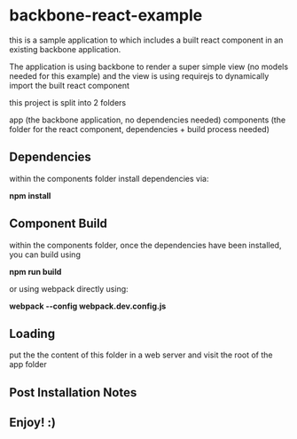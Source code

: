 # backbone-react-example

this is a sample application to which includes a built react component in an existing backbone application.

The application is using backbone to render a super simple view (no models needed for this example)
and the view is using requirejs to dynamically import the built react component

this project is split into 2 folders

app (the backbone application, no dependencies needed)
components (the folder for the react component, dependencies + build process needed)

## Dependencies

within the components folder install dependencies via: 

**npm install**

## Component Build

within the components folder, once the dependencies have been installed, you can build using

**npm run build**

or using webpack directly using: 

**webpack --config webpack.dev.config.js**

## Loading

put the the content of this folder in a web server and visit the root of the app folder

## Post Installation Notes

## Enjoy! :)
